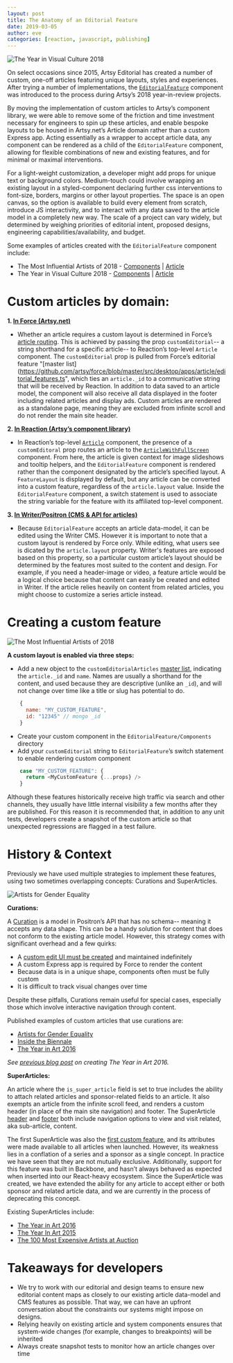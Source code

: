 ```yaml
---
layout: post
title: The Anatomy of an Editorial Feature
date: 2019-03-05
author: eve
categories: [reaction, javascript, publishing]
---
```


![The Year in Visual Culture 2018](http://files.artsy.net/images/2018-visual-culture-screengrab.gif "The Year in Visual Culture 2018")

On select occasions since 2015, Artsy Editorial has created a number of custom, one-off articles featuring unique layouts, styles and experiences. After trying a number of implementations, the [`EditorialFeature`](https://github.com/artsy/reaction/tree/master/src/Components/Publishing/EditorialFeature) component was introduced to the process during Artsy’s 2018 year-in-review projects.  

By moving the implementation of custom articles to Artsy’s component library, we were able to remove some of the friction and time investment necessary for engineers to spin up these articles, and enable bespoke layouts to be housed in Artsy.net’s Article domain rather than a custom Express app. Acting essentially as a wrapper to accept article data, any component can be rendered as a child of the `EditorialFeature` component, allowing for flexible combinations of new and existing features, and for minimal or maximal interventions.

<!-- more -->

For a light-weight customization, a developer might add props for unique text or background colors. Medium-touch could involve wrapping an existing layout in a styled-component declaring further css interventions to font-size, borders, margins or other layout properties. The space is an open canvas, so the option is available to build every element from scratch, introduce JS interactivity, and to interact with any data saved to the article model in a completely new way. The scale of a project can vary widely, but determined by weighing priorities of editorial intent, proposed designs, engineering capabilities/availability, and budget.

Some examples of articles created with the `EditorialFeature` component include:

- The Most Influential Artists of 2018 - [Components](https://github.com/artsy/reaction/tree/master/src/Components/Publishing/EditorialFeature/Components/Eoy2018Artists) | [Article](https://www.artsy.net/article/artsy-editorial-influential-artists-2018)
- The Year in Visual Culture 2018 - [Components](https://github.com/artsy/reaction/blob/master/src/Components/Publishing/EditorialFeature/Components/Eoy2018Culture.tsx) | [Article](https://www.artsy.net/article/artsy-editorial-people-defined-visual-culture-2018)


# Custom articles by domain:

**1. [In Force (Artsy.net)](https://github.com/artsy/force)**

- Whether an article requires a custom layout is determined in Force’s [article routing](https://github.com/artsy/force/blob/master/src/desktop/apps/article/routes.ts). This is achieved by passing the prop `customEditorial`-- a string shorthand for a specific article-- to Reaction’s top-level `Article` component. The `customEditorial` prop is pulled from Force’s editorial feature "[master list](https://github.com/artsy/force/blob/master/src/desktop/apps/article/editorial_features.ts", which ties an `article._id` to a communicative string that will be received by Reaction. In addition to data saved to an article model, the component will also receive all data displayed in the footer including related articles and display ads. Custom articles are rendered as a standalone page, meaning they are excluded from infinite scroll and do not render the main site header.

**2. [In Reaction (Artsy’s component library)](https://github.com/artsy/reaction)**

- In Reaction’s top-level [`Article`](https://github.com/artsy/reaction/blob/master/src/Components/Publishing/Article.tsx) component, the presence of a `customEditoral` prop routes an article to the [`ArticleWithFullScreen`](https://github.com/artsy/reaction/blob/master/src/Components/Publishing/Layouts/ArticleWithFullScreen.tsx) component. From here, the article is given context for image slideshows and tooltip helpers, and the  `EditorialFeature` component is rendered rather than the component designated by the article’s specified layout. A `FeatureLayout` is displayed by default, but any article can be converted into a custom feature, regardless of the `article.layout` value. Inside the `EditorialFeature` component, a switch statement is used to associate the string variable for the feature with its affiliated top-level component.

**3. [In Writer/Positron (CMS & API for articles)](https://github.com/artsy/positron)**

- Because `EditorialFeature` accepts an article data-model, it can be edited using the Writer CMS. However it is important to note that a custom layout is rendered by Force only. While editing, what users see is dicated by the `article.layout` property. Writer's features are exposed based on this property, so a particular custom article’s layout should be determined by the features most suited to the content and design.  For example, if you need a header-image or video, a feature article would be a logical choice because that content can easily be created and edited in Writer. If the article relies heavily on content from related articles, you might choose to customize a series article instead.

# Creating a custom feature

![The Most Influential Artists of 2018](http://files.artsy.net/images/2018-influentual-artists-screengrab.gif "The Most Influential Artists of 2018")

**A custom layout is enabled via three steps:**

- Add a new object to the `customEditorialArticles` [master list](https://github.com/artsy/force/blob/master/src/desktop/apps/article/editorial_features.ts), indicating the `article._id` and `name`. Names are usually a shorthand for the content, and used because they are descriptive (unlike an `_id`), and will not change over time like a title or slug has potential to do.
```javascript
    {
      name: "MY_CUSTOM_FEATURE",
      id: "12345" // mongo _id
    }
```
- Create your custom component in the `EditorialFeature/Components` directory
- Add your `customEditorial` string to `EditorialFeature`’s switch statement to enable rendering custom component
```javascript
    case "MY_CUSTOM_FEATURE": {
      return <MyCustomFeature {...props} />
    }
```

Although these features historically receive high traffic via search and other channels, they usually have little internal visibility a few months after they are published. For this reason it is recommended that, in addition to any unit tests, developers create a snapshot of the custom article so that unexpected regressions are flagged in a test failure.  

# History & Context
Previously we have used multiple strategies to implement these features, using two sometimes overlapping concepts: Curations and SuperArticles.

![Artists for Gender Equality](http://files.artsy.net/images/2017-gender-equality-screengrab.gif "Artists for Gender Equality")

**Curations:**

A [Curation](https://github.com/artsy/positron/tree/master/src/api/apps/curations) is a model in Positron’s API that has no schema-- meaning it accepts any data shape. This can be a handy solution for content that does not conform to the existing article model. However, this strategy comes with significant overhead and a few quirks:

- A [custom edit UI must be created](https://github.com/artsy/positron/tree/master/src/client/apps/settings/client/curations) and maintained indefinitely
- A custom Express app is required by Force to render the content
- Because data is in a unique shape, components often must be fully custom
- It is difficult to track visual changes over time

Despite these pitfalls, Curations remain useful for special cases, especially those which involve interactive navigation through content.

Published examples of custom articles that use curations are:

- [Artists for Gender Equality](https://www.artsy.net/gender-equality)
- [Inside the Biennale](https://www.artsy.net/venice-biennale)
- [The Year in Art 2016](https://www.artsy.net/2016-year-in-art)

_See [previous blog post](http://artsy.github.io/blog/2017/02/01/year-in-art/) on creating The Year in Art 2016._

**SuperArticles:**

An article where the `is_super_article` field is set to true includes the ability to attach related articles and sponsor-related fields to an article. It also exempts an article from the infinite scroll feed, and renders a custom header (in place of the main site navigation) and footer. The SuperArticle [header](https://github.com/artsy/force/blob/master/src/desktop/components/article/templates/super_article_sticky_header.jade) and [footer](https://github.com/artsy/force/blob/master/src/desktop/components/article/templates/super_article_footer.jade) both include navigation options to view and visit related, aka sub-article, content. 

The first SuperArticle was also the [first custom feature](https://www.artsy.net/2015-year-in-art), and its attributes were made available to all articles when launched. However, its weakness lies in a conflation of a series and a sponsor as a single concept. In practice we have seen that they are not mutually exclusive. Additionally, support for this feature was built in Backbone, and hasn’t always behaved as expected when inserted into our React-heavy ecosystem. Since the SuperArticle was created, we have extended the ability for any article to accept either or both sponsor and related article data, and we are currently in the process of deprecating this concept. 

Existing SuperArticles include:

- [The Year in Art 2016](https://www.artsy.net/2016-year-in-art)
- [The Year In Art 2015](https://www.artsy.net/2015-year-in-art)
- [The 100 Most Expensive Artists at Auction](https://www.artsy.net/article/artsy-editorial-the-100-most-expensive-artists)

# Takeaways for developers
- We try to work with our editorial and design teams to ensure new editorial content maps as closely to our existing article data-model and CMS features as possible. That way, we can have an upfront conversation about the constraints our systems might impose on designs.
- Relying heavily on existing article and system components ensures that system-wide changes (for example, changes to breakpoints) will be inherited
- Always create snapshot tests to monitor how an article changes over time
